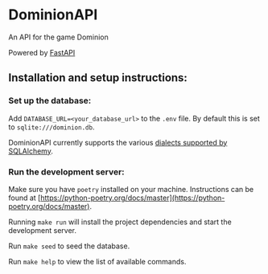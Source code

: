 # DominionAPI

An API for the game Dominion

Powered by [FastAPI](https://fastapi.tiangolo.com/)

## Installation and setup instructions:

### Set up the database:
Add `DATABASE_URL=<your_database_url>` to the `.env` file. By default this is set to `sqlite:///dominion.db`.

DominionAPI currently supports the various [dialects supported by SQLAlchemy](https://docs.sqlalchemy.org/en/14/dialects/). 


### Run the development server:
Make sure you have `poetry` installed on your machine. Instructions can be found at [https://python-poetry.org/docs/master](https://python-poetry.org/docs/master).

Running `make run` will install the project dependencies and start the development server.

Run `make seed` to seed the database.

Run `make help` to view the list of available commands.

